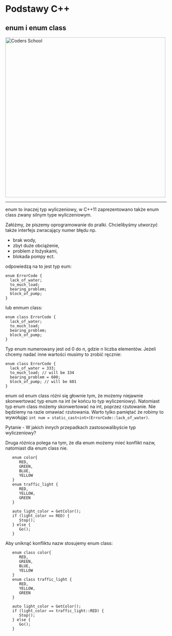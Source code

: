 <!-- .slide: data-background="#111111" -->

# Podstawy C++

## enum i enum class

<a href="https://coders.school">
    <img width="500" data-src="../img/coders_school_logo.png" alt="Coders School" class="plain">
</a>

___

enum to inaczej typ wyliczeniowy, w C++11 zaprezentowano także enum class zwany silnym type wyliczeniowym.

Załóżmy, że piszemy oprogramowanie do pralki.
Chcielibyśmy utworzyć także interfejs zwracający numer błędu np. 
  - brak wody,
  - zbyt duże obciążenie,
  - problem z łożyskami,
  - blokada pompy ect.
  
odpowiedzą na to jest typ eum:
```
enum ErrorCode {
  lack_of_water;
  to_much_load;
  bearing_problem;
  block_of_pump;
}
```
lub enmum class:
```
enum class ErrorCode {
  lack_of_water;
  to_much_load;
  bearing_problem;
  block_of_pump;
}
```

Typ enum numerowany jest od 0 do n, gdzie n liczba elementów. Jeżeli chcemy nadać inne wartości musimy to zrobić ręcznie:

```
enum class ErrorCode {
  lack_of_water = 333;
  to_much_load; // will be 334
  bearing_problem = 600;
  block_of_pump; // will be 601
}
```

enum od enum class różni się głownie tym, że możemy niejawnie skonwertować typ enum na int (w końcu to typ wyliczeniowy).
Natomiast typ enum class możemy skonwertować na int, poprzez rzutowanie. Nie będziemy na razie omawiać rzutowania. Warto tylko
pamiętać że robimy to wywołując `int num = static_cast<int>(ErrorCode::lack_of_water)`. 

Pytanie - W jakich innych przepadkach zastosowalibyście typ wyliczeniowy?

Druga różnica polega na tym, że dla enum możemy mieć konflikt nazw, natomiast dla enum class nie.
```
   enum color{
      RED,
      GREEN,
      BLUE,
      YELLOW
   }
   enum traffic_light {
      RED,
      YELLOW,
      GREEN
   }
   
   auto light_color = GetColor();
   if (light_color == RED) {
      Stop();
   } else {
      Go();
   }
```
 
Aby uniknąć konfliktu nazw stosujemy enum class:
```
   enum class color{
      RED,
      GREEN,
      BLUE,
      YELLOW
   }
   enum class traffic_light {
      RED,
      YELLOW,
      GREEN
   }
   
   auto light_color = GetColor();
   if (light_color == traffic_light::RED) {
      Stop();
   } else {
      Go();
   }
```

